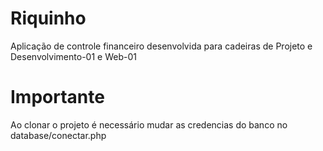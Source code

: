 # Riquinho

Aplicação de controle financeiro desenvolvida para cadeiras de Projeto e Desenvolvimento-01 e Web-01

# Importante

Ao clonar o projeto é necessário mudar as credencias do banco no database/conectar.php
